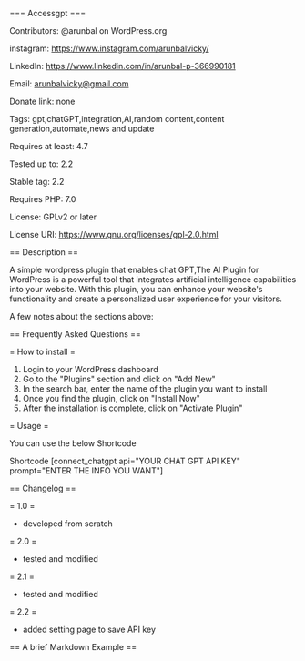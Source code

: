 ﻿=== Accessgpt ===

Contributors: @arunbal on WordPress.org

instagram: https://www.instagram.com/arunbalvicky/

LinkedIn: https://www.linkedin.com/in/arunbal-p-366990181

Email: arunbalvicky@gmail.com

Donate link: none

Tags: gpt,chatGPT,integration,AI,random content,content generation,automate,news and update

Requires at least: 4.7

Tested up to: 2.2

Stable tag: 2.2

Requires PHP: 7.0

License: GPLv2 or later

License URI: https://www.gnu.org/licenses/gpl-2.0.html

== Description ==

A simple wordpress plugin that enables chat GPT,The AI Plugin for WordPress is a powerful tool that integrates artificial intelligence capabilities into your website. With this plugin, you can enhance your website's functionality and create a personalized user experience for your visitors.

A few notes about the sections above:

== Frequently Asked Questions ==

= How to install =

1. Login to your WordPress dashboard
1. Go to the "Plugins" section and click on "Add New"
1. In the search bar, enter the name of the plugin you want to install
1. Once you find the plugin, click on "Install Now"
1. After the installation is complete, click on "Activate Plugin"

= Usage =

You can use the below Shortcode

Shortcode [connect\_chatgpt api="YOUR CHAT GPT API KEY" prompt="ENTER THE INFO YOU WANT"]


== Changelog ==

= 1.0 =

* developed from scratch

= 2.0 =

* tested and modified

= 2.1 =

* tested and modified

= 2.2 =

* added setting page to save API key

== A brief Markdown Example ==
